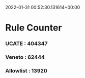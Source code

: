 2022-01-31 00:52:30.131614+00:00
# Rule Counter 
 ### UCATE : 404347

 ### Veneto : 62444

 ### Allowlist : 13920